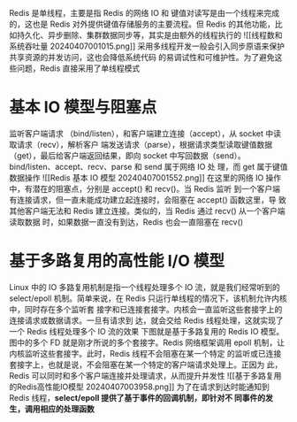 Redis 是单线程，主要是指 Redis 的网络 IO 和 键值对读写是由一个线程来完成的，这也是 Redis 对外提供键值存储服务的主要流程。但 Redis 的其他功能，比如持久化、异步删除、集群数据同步等，其实是由额外的线程执行的
![[线程数和系统吞吐量 20240407001015.png]]
采用多线程开发一般会引入同步原语来保护共享资源的并发访问，这也会降低系统代码 的易调试性和可维护性。为了避免这些问题，Redis 直接采用了单线程模式
# 基本 IO 模型与阻塞点
监听客户端请求 （bind/listen），和客户端建立连接（accept），从 socket 中读取请求（recv），解析客户 端发送请求（parse），根据请求类型读取键值数据（get），最后给客户端返回结果，即向 socket 中写回数据（send）。bind/listen、accept、recv、parse 和 send 属于网络 IO 处 理，而 get 属于键值数据操作
![[Redis 基本 IO 模型 20240407001552.png]]
在这里的网络 IO 操作中，有潜在的阻塞点，分别是 accept() 和 recv()。当 Redis 监听 到一个客户端有连接请求，但一直未能成功建立起连接时，会阻塞在 accept() 函数这里，导 致其他客户端无法和 Redis 建立连接。类似的，当 Redis 通过 recv() 从一个客户端读取数据 时，如果数据一直没有到达，Redis 也会一直阻塞在 recv()
# 基于多路复用的高性能 I/O 模型
Linux 中的 IO 多路复用机制是指一个线程处理多个 IO 流，就是我们经常听到的 select/epoll 机制。简单来说，在 Redis 只运行单线程的情况下，该机制允许内核中，同时存在多个监听套 接字和已连接套接字。内核会一直监听这些套接字上的连接请求或数据请求。一旦有请求到 达，就会交给 Redis 线程处理，这就实现了一个 Redis 线程处理多个 IO 流的效果
下图就是基于多路复用的 Redis IO 模型。图中的多个 FD 就是刚才所说的多个套接字。Redis 网络框架调用 epoll 机制，让内核监听这些套接字。此时，Redis 线程不会阻塞在某一个特定 的监听或已连接套接字上，也就是说，不会阻塞在某一个特定的客户端请求处理上。正因为 此，Redis 可以同时和多个客户端连接并处理请求，从而提升并发性
![[基于多路复用的Redis高性能IO模型 20240407003958.png]]
为了在请求到达时能通知到 Redis 线程，**select/epoll 提供了基于事件的回调机制，即针对不 同事件的发生，调用相应的处理函数**
